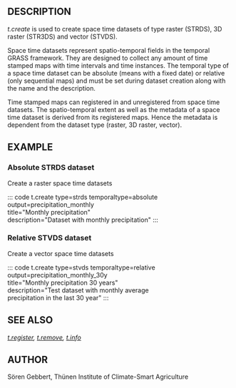 ## DESCRIPTION

*t.create* is used to create space time datasets of type raster (STRDS),
3D raster (STR3DS) and vector (STVDS).

Space time datasets represent spatio-temporal fields in the temporal
GRASS framework. They are designed to collect any amount of time stamped
maps with time intervals and time instances. The temporal type of a
space time dataset can be absolute (means with a fixed date) or relative
(only sequential maps) and must be set during dataset creation along
with the name and the description.

Time stamped maps can registered in and unregistered from space time
datasets. The spatio-temporal extent as well as the metadata of a space
time dataset is derived from its registered maps. Hence the metadata is
dependent from the dataset type (raster, 3D raster, vector).

## EXAMPLE

### Absolute STRDS dataset

Create a raster space time datasets

::: code
    t.create type=strds temporaltype=absolute \
             output=precipitation_monthly \
             title="Monthly precipitation" \
             description="Dataset with monthly precipitation"
:::

### Relative STVDS dataset

Create a vector space time datasets

::: code
    t.create type=stvds temporaltype=relative \
             output=precipitation_monthly_30y \
             title="Monthly precipitation 30 years" \
             description="Test dataset with monthly average \
             precipitation in the last 30 year"
:::

## SEE ALSO

*[t.register](t.register.html), [t.remove](t.remove.html),
[t.info](t.info.html)*

## AUTHOR

Sören Gebbert, Thünen Institute of Climate-Smart Agriculture
